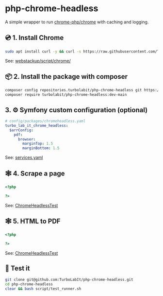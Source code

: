 # php-chrome-headless
A simple wrapper to run [chrome-php/chrome](https://github.com/chrome-php/chrome) with caching and logging.


## 💿 1. Install Chrome

````bash
sudo apt install curl -y && curl -s https://raw.githubusercontent.com/TurboLabIt/webstackup/master/script/chrome/install.sh?$(date +%s) | sudo bash

````

See: [webstackup/script/chrome/](https://github.com/TurboLabIt/webstackup/tree/master/script/chrome)


## 📦 2. Install the package with composer

````bash
composer config repositories.turbolabit/php-chrome-headless git https://github.com/TurboLabIt/php-chrome-headless.git
composer require turbolabit/php-chrome-headless:dev-main

````


## 3. ⚙️ Symfony custom configuration (optional)

````yaml
# config/packages/chromeheadless.yaml
turbo_lab_it_chrome_headless:
  $arrConfig:
    pdf:
      browser:
        marginTop: 1.5
        marginBottom: 1.5
````

See: [services.yaml](https://github.com/TurboLabIt/php-chrome-headless/blob/main/src/Resources/config/services.yaml)


## 🕸 4. Scrape a page

````php
<?php
 
?>
````

See: [ChromeHeadlessTest](https://github.com/TurboLabIt/php-chrome-headless/blob/main/tests/ChromeHeadlessTest.php#L33)


## 🕸 5. HTML to PDF

````php
<?php
 
?>
````

See: [ChromeHeadlessTest](https://github.com/TurboLabIt/php-chrome-headless/blob/main/tests/ChromeHeadlessTest.php#L52)


## 🧪 Test it

````bash
git clone git@github.com:TurboLabIt/php-chrome-headless.git
cd php-chrome-headless
clear && bash script/test_runner.sh

````
